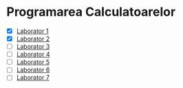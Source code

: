 # Programarea Calculatoarelor

* [x] [Laborator 1](https://github.com/mcmarius/prog-calc/tree/laborator-1/laborator-1)
* [x] [Laborator 2](https://github.com/mcmarius/prog-calc/tree/laborator-2/laborator-2)
* [ ] [Laborator 3](https://github.com/mcmarius/prog-calc/tree/laborator-3/laborator-3)
* [ ] [Laborator 4](https://github.com/mcmarius/prog-calc/tree/laborator-4/laborator-4)
* [ ] [Laborator 5](https://github.com/mcmarius/prog-calc/tree/laborator-5/laborator-5)
* [ ] [Laborator 6](https://github.com/mcmarius/prog-calc/tree/laborator-6/laborator-6)
* [ ] [Laborator 7](https://github.com/mcmarius/prog-calc/tree/laborator-7/laborator-7)
